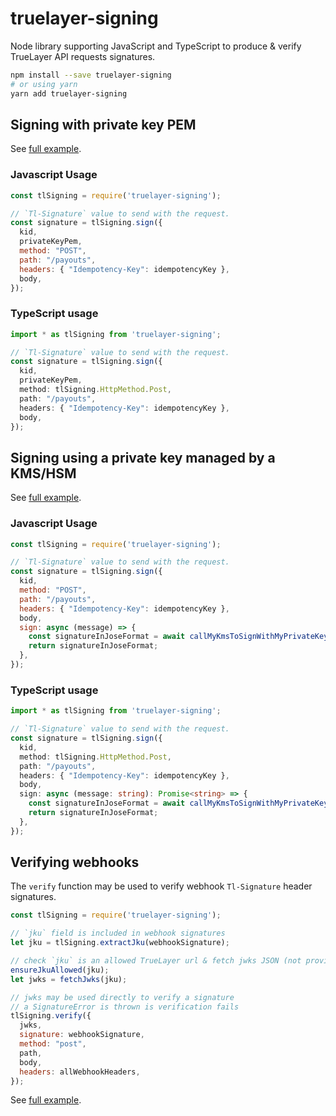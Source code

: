 # truelayer-signing
Node library supporting JavaScript and TypeScript to produce & verify TrueLayer API requests signatures.

```sh
npm install --save truelayer-signing
# or using yarn
yarn add truelayer-signing
```

## Signing with private key PEM

See [full example](./examples/sign-request/).

### Javascript Usage
```javascript
const tlSigning = require('truelayer-signing');

// `Tl-Signature` value to send with the request.
const signature = tlSigning.sign({
  kid,
  privateKeyPem,
  method: "POST",
  path: "/payouts",
  headers: { "Idempotency-Key": idempotencyKey },
  body,
});
```

### TypeScript usage
```typescript
import * as tlSigning from 'truelayer-signing';

// `Tl-Signature` value to send with the request.
const signature = tlSigning.sign({
  kid,
  privateKeyPem,
  method: tlSigning.HttpMethod.Post,
  path: "/payouts",
  headers: { "Idempotency-Key": idempotencyKey },
  body,
});
```

## Signing using a private key managed by a KMS/HSM

See [full example](./examples/aws-kms-sign/).

### Javascript Usage
```javascript
const tlSigning = require('truelayer-signing');

// `Tl-Signature` value to send with the request.
const signature = tlSigning.sign({
  kid,
  method: "POST",
  path: "/payouts",
  headers: { "Idempotency-Key": idempotencyKey },
  body,
  sign: async (message) => {
    const signatureInJoseFormat = await callMyKmsToSignWithMyPrivateKey(message);
    return signatureInJoseFormat;
  },
});
```

### TypeScript usage
```typescript
import * as tlSigning from 'truelayer-signing';

// `Tl-Signature` value to send with the request.
const signature = tlSigning.sign({
  kid,
  method: tlSigning.HttpMethod.Post,
  path: "/payouts",
  headers: { "Idempotency-Key": idempotencyKey },
  body,
  sign: async (message: string): Promise<string> => {
    const signatureInJoseFormat = await callMyKmsToSignWithMyPrivateKey(message);
    return signatureInJoseFormat;
  },
});
```

## Verifying webhooks
The `verify` function may be used to verify webhook `Tl-Signature` header signatures.
 
```javascript
const tlSigning = require('truelayer-signing');

// `jku` field is included in webhook signatures
let jku = tlSigning.extractJku(webhookSignature);

// check `jku` is an allowed TrueLayer url & fetch jwks JSON (not provided by this lib)
ensureJkuAllowed(jku);
let jwks = fetchJwks(jku);

// jwks may be used directly to verify a signature
// a SignatureError is thrown is verification fails
tlSigning.verify({
  jwks,
  signature: webhookSignature,
  method: "post",
  path,
  body,
  headers: allWebhookHeaders,
});
```

See [full example](./examples/webhook-server/).
